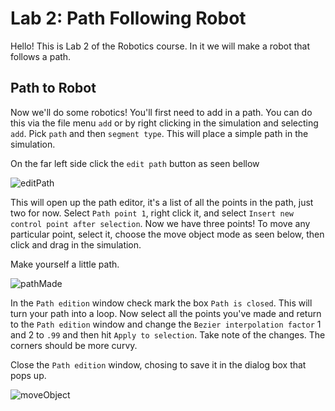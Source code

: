 # Lab 2: Path Following Robot
Hello! This is Lab 2 of the Robotics course. In it we will make a robot that follows a path.

## Path to Robot

Now we'll do some robotics! You'll first need to add in a path. You can do this via the file menu `add` or by right clicking in the simulation and selecting `add`. Pick `path` and then `segment type`. This will place a simple path in the simulation. 

On the far left side click the `edit path` button as seen bellow

![editPath](img/editPath.jpg)

This will open up the path editor, it's a list of all the points in the path, just two for now. Select `Path point 1`, right click it, and select `Insert new control point after selection`. Now we have three points! To move any particular point, select it, choose the move object mode as seen below, then click and drag in the simulation. 

Make yourself a little path.

![pathMade](img/pathMade.jpg)

In the `Path edition` window check mark the box `Path is closed`. This will turn your path into a loop. Now select all the points you've made and return to the `Path edition` window and change the `Bezier interpolation factor` 1 and 2 to `.99` and then hit `Apply to selection`. Take note of the changes. The corners should be more curvy. 

Close the `Path edition` window, chosing to save it in the dialog box that pops up. 

![moveObject](img/moveObject.jpg)

